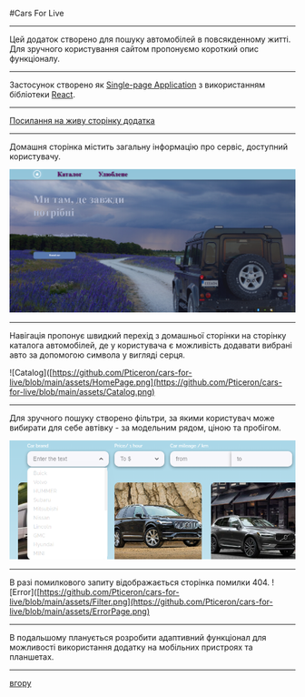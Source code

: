 <a id="anchor"></a>
#Cars For Live

---
Цей додаток створено для пошуку автомобілей в повсякденному житті. Для зручного користування сайтом пропонуємо короткий опис функціоналу.

---
Застосунок створено як  [Single-page Application](https://medium.com/@NeotericEU/single-page-application-vs-multiple-page-application-2591588efe58) з використанням бібліотеки [React](https://uk.legacy.reactjs.org/).

---
[Посилання на живу сторінку додатка](https://github.com/Pticeron/cars-for-live)

---
Домашня сторінка містить загальну інформацію про сервіс, доступний користувачу.

![Home](https://github.com/Pticeron/cars-for-live/blob/main/assets/HomePage.png)

---
Навігація пропонує швидкий перехід з домашньої сторінки на сторінку каталога автомобілей, де у користувача є можливість додавати вибрані авто за допомогою символа у вигляді серця.

![Catalog]([https://github.com/Pticeron/cars-for-live/blob/main/assets/HomePage.png](https://github.com/Pticeron/cars-for-live/blob/main/assets/Catalog.png)

---
Для зручного пошуку створено фільтри, за якими користувач може вибирати для себе автівку - за модельним рядом, ціною та пробігом.

![Catalog](https://github.com/Pticeron/cars-for-live/blob/main/assets/Filter.png)

---
В разі помилкового запиту відображається сторінка помилки 404.
![Error]([https://github.com/Pticeron/cars-for-live/blob/main/assets/Filter.png](https://github.com/Pticeron/cars-for-live/blob/main/assets/ErrorPage.png)

---
В подальшому планується розробити адаптивний функціонал для можливості використання додатку на мобільних пристроях та планшетах.

---
[вгору](#anchor)
